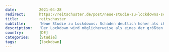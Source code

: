 ```yaml
---
date:          2021-04-28
redirect:      https://reitschuster.de/post/neue-studie-zu-lockdowns-schaeden-deutlich-hoeher-als-ihr-nutzen/
title:         reitschuster
subtitle:      'Neue Studie zu Lockdowns: Schäden deutlich höher als ihr Nutzen'
description:   'Der Lockdown wird möglicherweise als eines der größten politischen Versäumnisse in Friedenszeiten in die Geschichte Kanadas eingehen. So lautet die Quintessenz einer neuen Studie zu den Auswirkungen der Abriegelungspolitik. Ein kanadischere Ökonom hat dafür 80 wissenschaftliche Studien ausgewertet.'
country:       [DE]
categories:    [Studie]
tags:          [lockdown]
---
```

